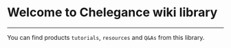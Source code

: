 # Welcome to Chelegance wiki library

---

You can find products `tutorials`, `resources` and `Q&As` from this library.
